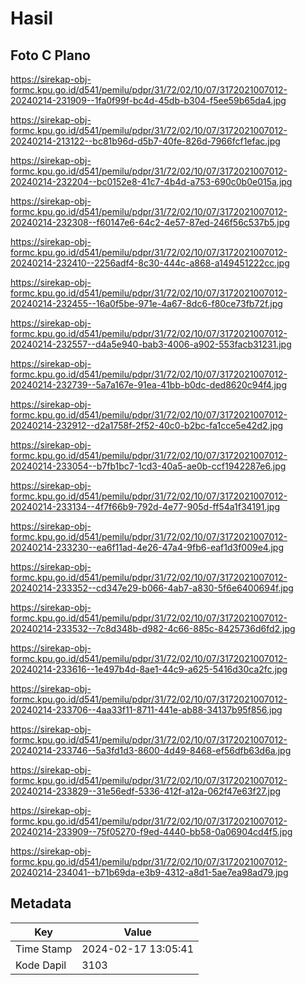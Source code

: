 # Hasil

## Foto C Plano

https://sirekap-obj-formc.kpu.go.id/d541/pemilu/pdpr/31/72/02/10/07/3172021007012-20240214-231909--1fa0f99f-bc4d-45db-b304-f5ee59b65da4.jpg

https://sirekap-obj-formc.kpu.go.id/d541/pemilu/pdpr/31/72/02/10/07/3172021007012-20240214-213122--bc81b96d-d5b7-40fe-826d-7966fcf1efac.jpg

https://sirekap-obj-formc.kpu.go.id/d541/pemilu/pdpr/31/72/02/10/07/3172021007012-20240214-232204--bc0152e8-41c7-4b4d-a753-690c0b0e015a.jpg

https://sirekap-obj-formc.kpu.go.id/d541/pemilu/pdpr/31/72/02/10/07/3172021007012-20240214-232308--f60147e6-64c2-4e57-87ed-246f56c537b5.jpg

https://sirekap-obj-formc.kpu.go.id/d541/pemilu/pdpr/31/72/02/10/07/3172021007012-20240214-232410--2256adf4-8c30-444c-a868-a149451222cc.jpg

https://sirekap-obj-formc.kpu.go.id/d541/pemilu/pdpr/31/72/02/10/07/3172021007012-20240214-232455--16a0f5be-971e-4a67-8dc6-f80ce73fb72f.jpg

https://sirekap-obj-formc.kpu.go.id/d541/pemilu/pdpr/31/72/02/10/07/3172021007012-20240214-232557--d4a5e940-bab3-4006-a902-553facb31231.jpg

https://sirekap-obj-formc.kpu.go.id/d541/pemilu/pdpr/31/72/02/10/07/3172021007012-20240214-232739--5a7a167e-91ea-41bb-b0dc-ded8620c94f4.jpg

https://sirekap-obj-formc.kpu.go.id/d541/pemilu/pdpr/31/72/02/10/07/3172021007012-20240214-232912--d2a1758f-2f52-40c0-b2bc-fa1cce5e42d2.jpg

https://sirekap-obj-formc.kpu.go.id/d541/pemilu/pdpr/31/72/02/10/07/3172021007012-20240214-233054--b7fb1bc7-1cd3-40a5-ae0b-ccf1942287e6.jpg

https://sirekap-obj-formc.kpu.go.id/d541/pemilu/pdpr/31/72/02/10/07/3172021007012-20240214-233134--4f7f66b9-792d-4e77-905d-ff54a1f34191.jpg

https://sirekap-obj-formc.kpu.go.id/d541/pemilu/pdpr/31/72/02/10/07/3172021007012-20240214-233230--ea6f11ad-4e26-47a4-9fb6-eaf1d3f009e4.jpg

https://sirekap-obj-formc.kpu.go.id/d541/pemilu/pdpr/31/72/02/10/07/3172021007012-20240214-233352--cd347e29-b066-4ab7-a830-5f6e6400694f.jpg

https://sirekap-obj-formc.kpu.go.id/d541/pemilu/pdpr/31/72/02/10/07/3172021007012-20240214-233532--7c8d348b-d982-4c66-885c-8425736d6fd2.jpg

https://sirekap-obj-formc.kpu.go.id/d541/pemilu/pdpr/31/72/02/10/07/3172021007012-20240214-233616--1e497b4d-8ae1-44c9-a625-5416d30ca2fc.jpg

https://sirekap-obj-formc.kpu.go.id/d541/pemilu/pdpr/31/72/02/10/07/3172021007012-20240214-233706--4aa33f11-8711-441e-ab88-34137b95f856.jpg

https://sirekap-obj-formc.kpu.go.id/d541/pemilu/pdpr/31/72/02/10/07/3172021007012-20240214-233746--5a3fd1d3-8600-4d49-8468-ef56dfb63d6a.jpg

https://sirekap-obj-formc.kpu.go.id/d541/pemilu/pdpr/31/72/02/10/07/3172021007012-20240214-233829--31e56edf-5336-412f-a12a-062f47e63f27.jpg

https://sirekap-obj-formc.kpu.go.id/d541/pemilu/pdpr/31/72/02/10/07/3172021007012-20240214-233909--75f05270-f9ed-4440-bb58-0a06904cd4f5.jpg

https://sirekap-obj-formc.kpu.go.id/d541/pemilu/pdpr/31/72/02/10/07/3172021007012-20240214-234041--b71b69da-e3b9-4312-a8d1-5ae7ea98ad79.jpg


## Metadata

| Key        | Value               |
| ---------- | ------------------- |
| Time Stamp | 2024-02-17 13:05:41 |
| Kode Dapil | 3103                |



